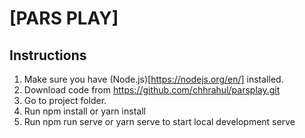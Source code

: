 # [PARS PLAY]


## Instructions

1. Make sure you have (Node.js)[https://nodejs.org/en/] installed.
2. Download code from  https://github.com/chhrahul/parsplay.git
3. Go to project folder.
4. Run npm install or yarn install
5. Run npm run serve or yarn serve to start local development serve